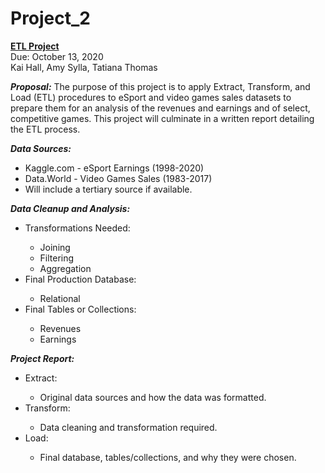 # Project_2

<b><u>ETL Project</u></b>
<br>Due: October 13, 2020
<br>Kai Hall, Amy Sylla, Tatiana Thomas

<p>
  <b><i>Proposal:</i></b>
The purpose of this project is to apply Extract, Transform, and Load (ETL) procedures to eSport and video games sales datasets to prepare them for an analysis of the revenues and earnings and of select, competitive games. This project will culminate in a written report detailing the ETL process. 
</p>
<p>
  <b><i>Data Sources:</i></b>
<ul>
  <li>Kaggle.com - eSport Earnings (1998-2020)</li>
  <li>Data.World - Video Games Sales (1983-2017)</li>
  <li>Will include a tertiary source if available.</li>
</ul>
</p>
<p>
  <b><i>Data Cleanup and Analysis:</i></b>
<ul>
  <li>Transformations Needed:</li>
  <ul>
    <li>Joining</li>
    <li>Filtering</li>
    <li>Aggregation</li>
  </ul>
  <li>Final Production Database:</li>
  <ul>
    <li>Relational</li>
  </ul>
  <li>Final Tables or Collections:</li>
  <ul>
    <li>Revenues</li>
    <li>Earnings</li>
  </ul>
</ul>
</p>
<p>
  <b><i>Project Report:</i></b>
<ul>
  <li>Extract:</li>
  <ul>
    <li>Original data sources and how the data was formatted.</li>
  </ul>
  <li>Transform:</li>
  <ul>
    <li>Data cleaning and transformation required.</li>
  </ul>
  <li>Load:</li>
  <ul>
    <li>Final database, tables/collections, and why they were chosen.</li>
  </ul>
</ul>
</p>
